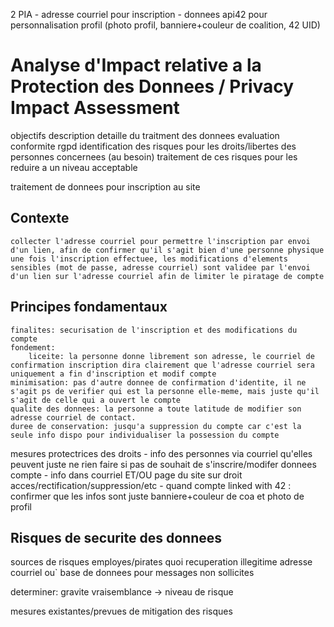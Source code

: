 2 PIA
	- adresse courriel pour inscription
	- donnees api42 pour personnalisation profil (photo profil, banniere+couleur de coalition, 42 UID)



# Analyse d'Impact relative a la Protection des Donnees / Privacy Impact Assessment


objectifs
	description detaille du traitment des donnees
	evaluation conformite rgpd
	identification des risques pour les droits/libertes des personnes concernees
	(au besoin) traitement de ces risques pour les reduire a un niveau acceptable





traitement de donnees pour inscription au site


## Contexte
	collecter l'adresse courriel pour permettre l'inscription par envoi d'un lien, afin de confirmer qu'il s'agit bien d'une personne physique
	une fois l'inscription effectuee, les modifications d'elements sensibles (mot de passe, adresse courriel) sont validee par l'envoi d'un lien sur l'adresse courriel afin de limiter le piratage de compte

## Principes fondamentaux
	finalites: securisation de l'inscription et des modifications du compte
	fondement: 
		liceite: la personne donne librement son adresse, le courriel de confirmation inscription dira clairement que l'adresse courriel sera uniquement a fin d'inscription et modif compte
	minimisation: pas d'autre donnee de confirmation d'identite, il ne s'agit ps de verifier qui est la personne elle-meme, mais juste qu'il s'agit de celle qui a ouvert le compte
	qualite des donnees: la personne a toute latitude de modifier son adresse courriel de contact.
	duree de conservation: jusqu'a suppression du compte car c'est la seule info dispo pour individualiser la possession du compte


mesures protectrices des droits
	- info des personnes via courriel qu'elles peuvent juste ne rien faire si pas de souhait de s'inscrire/modifer donnees compte
	- info dans courriel ET/OU page du site sur droit acces/rectification/suppression/etc
	- quand compte linked with 42 : confirmer que les infos sont juste banniere+couleur de coa et photo de profil



## Risques de securite des donnees
sources de risques
	employes/pirates
quoi
	recuperation illegitime adresse courriel
ou`
	base de donnees
pour
	messages non sollicites

determiner:
	gravite	vraisemblance	-> niveau de risque

mesures existantes/prevues de mitigation des risques

